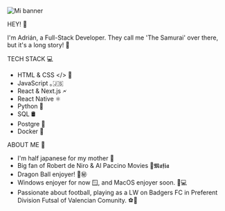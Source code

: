 
![Mi banner](https://github.com/user-attachments/assets/7d74b83d-56e5-4b3e-851c-128d372ab3cd)


HEY! 👋

I'm Adrián, a Full-Stack Developer. They call me 'The Samurai' over there, but it's a long story! 🥋

TECH STACK 💻

- HTML & CSS </> 🎨
- JavaScript ｡🇯‌🇸‌
- React & Next.js 🗲
- React Native ⚛️
- Python 🤖
- SQL 🛢️
- Postgre 🐘
- Docker 🐋

ABOUT ME 🎉

- I'm half japanese for my mother 🎌
- Big fan of Robert de Niro & Al Paccino Movies 🚬𝕸𝖆𝖋𝖎𝖆
- Dragon Ball enjoyer! 🐉㊙
- Windows enjoyer for now 🪟, and MacOS enjoyer soon. 🍏💻
- Passionate about football, playing as a LW on Badgers FC in Preferent Division Futsal of Valencian Comunity. ⚽🦝
